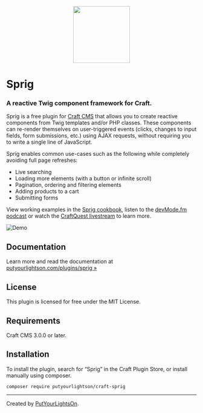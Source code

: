<p align="center"><img width="150" src="https://raw.githubusercontent.com/putyourlightson/craft-sprig/v1/src/icon.svg"></p>

# Sprig

### A reactive Twig component framework for Craft.

Sprig is a free plugin for [Craft CMS](https://craftcms.com/) that allows you to create reactive components from Twig templates and/or PHP classes. These components can re-render themselves on user-triggered events (clicks, changes to input fields, form submissions, etc.) using AJAX requests, without requiring you to write a single line of JavaScript. 

Sprig enables common use-cases such as the following while completely avoiding full page refreshes:

- Live searching
- Loading more elements (with a button or infinite scroll)
- Pagination, ordering and filtering elements
- Adding products to a cart
- Submitting forms

View working examples in the [Sprig cookbook](https://putyourlightson.com/sprig-cookbook), listen to the [devMode.fm podcast](https://devmode.fm/episodes/sprig-brings-reactivity-to-twig) or watch the [CraftQuest livestream](https://craftquest.io/livestreams/sprig-reactive-components-twig) to learn more.

![Demo](https://putyourlightson.com/assets/images/plugins/sprig/search-demo.gif)

## Documentation

Learn more and read the documentation at [putyourlightson.com/plugins/sprig »](https://putyourlightson.com/plugins/sprig)

## License

This plugin is licensed for free under the MIT License.

## Requirements

Craft CMS 3.0.0 or later.

## Installation

To install the plugin, search for “Sprig” in the Craft Plugin Store, or install manually using composer.

```
composer require putyourlightson/craft-sprig
```

---

Created by [PutYourLightsOn](https://putyourlightson.com/).
